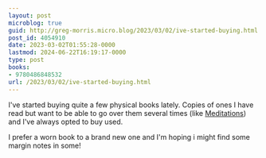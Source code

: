 ```yaml
---
layout: post
microblog: true
guid: http://greg-morris.micro.blog/2023/03/02/ive-started-buying.html
post_id: 4054910
date: 2023-03-02T01:55:28-0000
lastmod: 2024-06-22T16:19:17-0000
type: post
books:
- 9780486848532
url: /2023/03/02/ive-started-buying.html
---
```

I've started buying quite a few physical books lately. Copies of ones I have read but want to be able to go over them several times (like [Meditations](https://micro.blog/books/9780486848532)) and I've always opted to buy used.

I prefer a worn book to a brand new one and I'm hoping i might find some margin notes in some!
